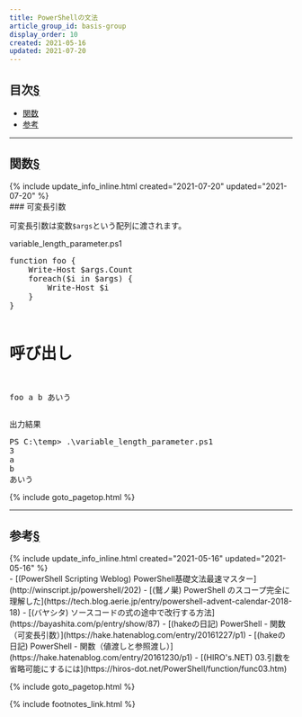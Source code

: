 ```yaml
---
title: PowerShellの文法
article_group_id: basis-group
display_order: 10
created: 2021-05-16
updated: 2021-07-20
---
```


## <a name="index">目次</a><a class="heading-anchor-permalink" href="#目次">§</a>

<ul id="index_ul">
<li><a href="#関数">関数</a></li>
<li><a href="#参考">参考</a></li>
</ul>

* * *
## <a name="関数">関数</a><a class="heading-anchor-permalink" href="#関数">§</a>
<div class="chapter-updated">{% include update_info_inline.html created="2021-07-20" updated="2021-07-20" %}</div>
### 可変長引数

可変長引数は変数`$args`という配列に渡されます。
<div class="code-box">
<div class="title">variable_length_parameter.ps1</div>
<pre>
function foo {
    Write-Host $args.Count
    foreach($i in $args) {
        Write-Host $i
    }
}

# 呼び出し
foo a b あいう
</pre>
</div>

<div class="code-box-output">
<div class="title">出力結果</div>
<pre>
PS C:\temp&gt; .\variable_length_parameter.ps1
3
a     
b     
あいう
</pre>
</div>

{% include goto_pagetop.html %}

* * *
## <a name="参考">参考</a><a class="heading-anchor-permalink" href="#参考">§</a>
<div class="chapter-updated">{% include update_info_inline.html created="2021-05-16" updated="2021-05-16" %}</div>
- [(PowerShell Scripting Weblog) PowerShell基礎文法最速マスター](http://winscript.jp/powershell/202)
- [(鷲ノ巣) PowerShell のスコープ完全に理解した](https://tech.blog.aerie.jp/entry/powershell-advent-calendar-2018-18)
- [(バヤシタ) ソースコードの式の途中で改行する方法](https://bayashita.com/p/entry/show/87)
- [(hakeの日記) PowerShell - 関数（可変長引数）](https://hake.hatenablog.com/entry/20161227/p1)
- [(hakeの日記) PowerShell - 関数（値渡しと参照渡し）](https://hake.hatenablog.com/entry/20161230/p1)
- [(HIRO's.NET) 03.引数を省略可能にするには](https://hiros-dot.net/PowerShell/function/func03.htm)

{% include goto_pagetop.html %}

{% include footnotes_link.html %}
